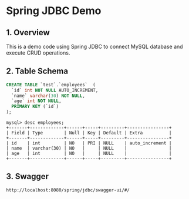 # Spring JDBC Demo

## 1. Overview

This is a demo code using Spring JDBC to connect MySQL database and execute CRUD operations.

## 2. Table Schema 

```sql
CREATE TABLE `test`.`employees`  (
  `id` int NOT NULL AUTO_INCREMENT,
  `name` varchar(30) NOT NULL,
  `age` int NOT NULL,
  PRIMARY KEY (`id`)
);
```

```
mysql> desc employees;
+-------+-------------+------+-----+---------+----------------+
| Field | Type        | Null | Key | Default | Extra          |
+-------+-------------+------+-----+---------+----------------+
| id    | int         | NO   | PRI | NULL    | auto_increment |
| name  | varchar(30) | NO   |     | NULL    |                |
| age   | int         | NO   |     | NULL    |                |
+-------+-------------+------+-----+---------+----------------+
```

## 3. Swagger

```
http://localhost:8080/spring/jdbc/swagger-ui/#/
```

